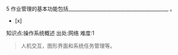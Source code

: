 5
作业管理的基本功能包括__________________________________________ 。
- [x]

知识点:操作系统概述
出处:网络
难度:1
> 人机交互，图形界面和系统任务管理等。
